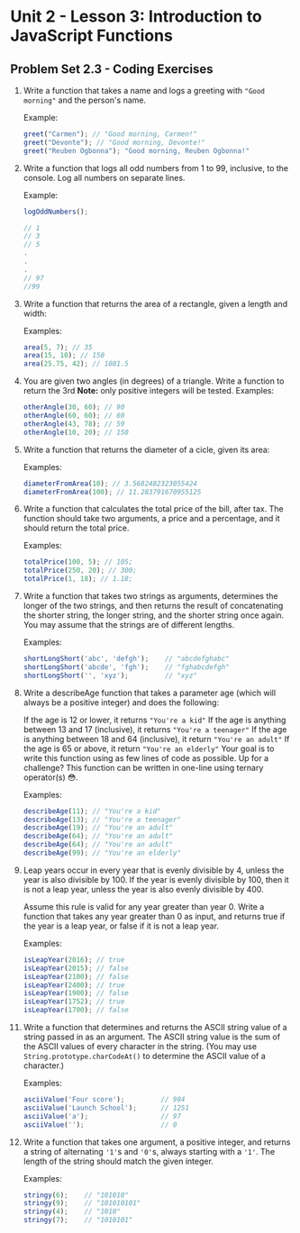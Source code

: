 # Unit 2 - Lesson 3: Introduction to JavaScript Functions
## Problem Set 2.3 - Coding Exercises

1. Write a function that takes a name and logs a greeting with `"Good morning"` and the person's name.

    Example:
    ```javascript
    greet("Carmen"); // "Good morning, Carmen!"
    greet("Devonte"); // "Good morning, Devonte!"
    greet("Reuben Ogbonna"); "Good morning, Reuben Ogbonna!"
    ```

2. Write a function that logs all odd numbers from 1 to 99, inclusive, to the console. Log all numbers on separate lines.

    Example:
    ```javascript
    logOddNumbers();

    // 1
    // 3
    // 5
    .
    .
    .
    // 97
    //99
    ```

3. Write a function that returns the area of a rectangle, given a length and width:

    Examples:
    ```javascript
    area(5, 7); // 35
    area(15, 10); // 150
    area(25.75, 42); // 1081.5
    ```

4. You are given two angles (in degrees) of a triangle. Write a function to return the 3rd **Note:** only positive integers will be tested.
    Examples:
    ```javascript
    otherAngle(30, 60); // 90
    otherAngle(60, 60); // 60
    otherAngle(43, 78); // 59
    otherAngle(10, 20); // 150
    ```

5. Write a function that returns the diameter of a cicle, given its area:

    Examples:
    ```javascript
    diameterFromArea(10); // 3.5682482323055424
    diameterFromArea(100); // 11.283791670955125
    ```

6. Write a function that calculates the total price of the bill, after tax. The function should take two arguments, a price and a percentage, and it should return the total price.

    Examples:
    ```javascript
    totalPrice(100, 5); // 105;
    totalPrice(250, 20); // 300;
    totalPrice(1, 18); // 1.18;
    ```

7. Write a function that takes two strings as arguments, determines the longer of the two strings, and then returns the result of concatenating the shorter string, the longer string, and the shorter string once again. You may assume that the strings are of different lengths.

    Examples:
    ```javascript
    shortLongShort('abc', 'defgh');    // "abcdefghabc"
    shortLongShort('abcde', 'fgh');    // "fghabcdefgh"
    shortLongShort('', 'xyz');         // "xyz"
    ```

8. Write a describeAge function that takes a parameter age (which will always be a positive integer) and does the following:

    If the age is 12 or lower, it returns `"You're a kid"`
    If the age is anything between 13 and 17 (inclusive), it returns `"You're a teenager"`
    If the age is anything between 18 and 64 (inclusive), it return `"You're an adult"`
    If the age is 65 or above, it return `"You're an elderly"`
    Your goal is to write this function using as few lines of code as possible. Up for a challenge? This function can be written in one-line using ternary operator(s) 😳.

    Examples:
    ```javascript
    describeAge(11); // "You're a kid"
    describeAge(13); // "You're a teenager"
    describeAge(19); // "You're an adult"
    describeAge(64); // "You're an adult"
    describeAge(64); // "You're an adult"
    describeAge(99); // "You're an elderly"
    ```


9. Leap years occur in every year that is evenly divisible by 4, unless the year is also divisible by 100. If the year is evenly divisible by 100, then it is not a leap year, unless the year is also evenly divisible by 400.

    Assume this rule is valid for any year greater than year 0. Write a function that takes any year greater than 0 as input, and returns true if the year is a leap year, or false if it is not a leap year.

    Examples:
    ```javascript
    isLeapYear(2016); // true
    isLeapYear(2015); // false
    isLeapYear(2100); // false
    isLeapYear(2400); // true
    isLeapYear(1900); // false
    isLeapYear(1752); // true
    isLeapYear(1700); // false
    ```

<!--10. Write a function that returns the sum of all numbers between 1 and some other number, inclusive, that are multiples of 3 or 5. For example, if the supplied number is 17, the result should be 60 (3 + 5 + 6 + 9 + 10 + 12 + 15).-->

<!--    You may assume that the number passed in is an integer greater than 1.-->

<!--    Examples:-->
<!--    ```javascript-->
<!--    multisum(13); // 45 -->
<!--    multisum(17); // 60 -->
<!--    multisum(1000); // 234168-->
<!--    ```-->

11. Write a function that determines and returns the ASCII string value of a string passed in as an argument. The ASCII string value is the sum of the ASCII values of every character in the string. (You may use `String.prototype.charCodeAt()` to determine the ASCII value of a character.)

    Examples:
    ```javascript
    asciiValue('Four score');         // 984
    asciiValue('Launch School');      // 1251
    asciiValue('a');                  // 97
    asciiValue('');                   // 0
    ```
12. Write a function that takes one argument, a positive integer, and returns a string of alternating `'1'`s and `'0'`s, always starting with a `'1'`. The length of the string should match the given integer.

    Examples:
    ```javascript
    stringy(6);    // "101010"
    stringy(9);    // "101010101"
    stringy(4);    // "1010"
    stringy(7);    // "1010101"
    ```

